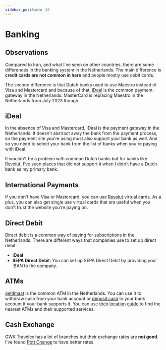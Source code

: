 ```yaml
---
sidebar_position: 40
---
```


# Banking

## Observations

Compared to Iran, and what I've seen on other countries, there are some differences in the banking system in the Netherlands. The main difference is **credit cards are not common in here** and people mostly use debit cards.

The second difference is that Dutch banks used to use Maestro instead of Visa and Mastercard and because of that, [iDeal](#ideal) is the common payment gateway in the Netherlands. MasterCard is replacing Maestro in the Netherlands from July 2023 though.

## iDeal

In the absence of Visa and Mastercard, iDeal is the payment gateway in the Netherlands. It doesn't abstract away the bank from the payment process, so the payment site you're using must also support your bank as well. And so you need to select your bank from the list of banks when you're paying with iDeal.

It wouldn't be a problem with common Dutch banks but for banks like [Revolut][Revolut], I've seen places that did not support it when I didn't have a Dutch bank as my primary bank.

## International Payments

If you don't have Visa or Mastercard, you can use [Revolut][Revolut] virtual cards. As a plus, you can also get single use virtual cards that are useful when you don't trust the website you're paying on.

## Direct Debit

Direct debit is a common way of paying for subscriptions in the Netherlands. There are different ways that companies use to set up direct debit:

- **iDeal**
- **SEPA Direct Debit**: You can set up SEPA Direct Debit by providing your IBAN to the company.

## ATMs

[geldmaat][geldmaat] is the common ATM in the Netherlands. You can use it to withdraw cash from your bank account or [deposit cash][geldmaat-deposit] to your bank account if your bank supports it. You can use [their location guide][geldmaat-locations] to find the nearest ATMs and their supported services.

## Cash Exchange

GWK Travelex has a lot of branches but their exchange rates are **not good**. I've found [Pott Change][pott-change] to have better rates.

[Revolut]: https://www.revolut.com/
[geldmaat]: https://www.geldmaat.nl/
[geldmaat-deposit]: https://www.geldmaat.nl/geldautomaten/biljetten-storten
[geldmaat-locations]: https://www.locatiewijzer.geldmaat.nl/en/
[pott-change]: https://www.pottchange.com/en/
